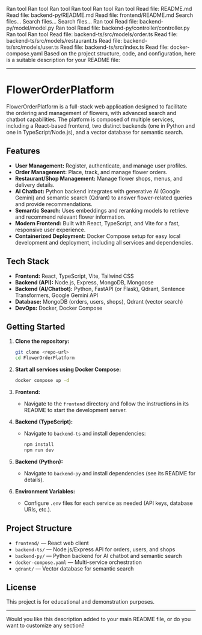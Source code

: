 Ran tool
Ran tool
Ran tool
Ran tool
Ran tool
Ran tool
Read file: README.md
Read file: backend-py/README.md
Read file: frontend/README.md
Search files...
Search files...
Search files...
Ran tool
Read file: backend-py/model/model.py
Ran tool
Read file: backend-py/controller/controller.py
Ran tool
Ran tool
Read file: backend-ts/src/models/order.ts
Read file: backend-ts/src/models/restaurant.ts
Read file: backend-ts/src/models/user.ts
Read file: backend-ts/src/index.ts
Read file: docker-compose.yaml
Based on the project structure, code, and configuration, here is a suitable description for your README file:

---

# FlowerOrderPlatform

FlowerOrderPlatform is a full-stack web application designed to facilitate the ordering and management of flowers, with advanced search and chatbot capabilities. The platform is composed of multiple services, including a React-based frontend, two distinct backends (one in Python and one in TypeScript/Node.js), and a vector database for semantic search.

## Features

- **User Management:** Register, authenticate, and manage user profiles.
- **Order Management:** Place, track, and manage flower orders.
- **Restaurant/Shop Management:** Manage flower shops, menus, and delivery details.
- **AI Chatbot:** Python backend integrates with generative AI (Google Gemini) and semantic search (Qdrant) to answer flower-related queries and provide recommendations.
- **Semantic Search:** Uses embeddings and reranking models to retrieve and recommend relevant flower information.
- **Modern Frontend:** Built with React, TypeScript, and Vite for a fast, responsive user experience.
- **Containerized Deployment:** Docker Compose setup for easy local development and deployment, including all services and dependencies.

## Tech Stack

- **Frontend:** React, TypeScript, Vite, Tailwind CSS
- **Backend (API):** Node.js, Express, MongoDB, Mongoose
- **Backend (AI/Chatbot):** Python, FastAPI (or Flask), Qdrant, Sentence Transformers, Google Gemini API
- **Database:** MongoDB (orders, users, shops), Qdrant (vector search)
- **DevOps:** Docker, Docker Compose

## Getting Started

1. **Clone the repository:**
   ```bash
   git clone <repo-url>
   cd FlowerOrderPlatform
   ```

2. **Start all services using Docker Compose:**
   ```bash
   docker compose up -d
   ```

3. **Frontend:**
   - Navigate to the `frontend` directory and follow the instructions in its README to start the development server.

4. **Backend (TypeScript):**
   - Navigate to `backend-ts` and install dependencies:
     ```bash
     npm install
     npm run dev
     ```

5. **Backend (Python):**
   - Navigate to `backend-py` and install dependencies (see its README for details).

6. **Environment Variables:**
   - Configure `.env` files for each service as needed (API keys, database URIs, etc.).

## Project Structure

- `frontend/` — React web client
- `backend-ts/` — Node.js/Express API for orders, users, and shops
- `backend-py/` — Python backend for AI chatbot and semantic search
- `docker-compose.yaml` — Multi-service orchestration
- `qdrant/` — Vector database for semantic search

## License

This project is for educational and demonstration purposes.

---

Would you like this description added to your main README file, or do you want to customize any section?
